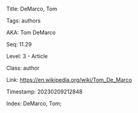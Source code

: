 Title:  DeMarco, Tom

Tags:   authors

AKA:    Tom DeMarco

Seq:    11.29

Level:  3 - Article

Class:  author

Link:   https://en.wikipedia.org/wiki/Tom_De_Marco

Timestamp: 20230209212848

Index:  DeMarco, Tom; 
